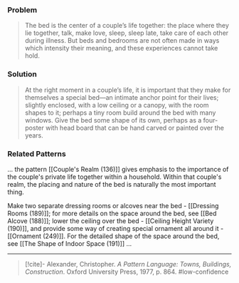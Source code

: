 ### Problem
>The bed is the center of a couple’s life together: the place where they lie together, talk, make love, sleep, sleep late, take care of each other during illness. But beds and bedrooms are not often made in ways which intensity their meaning, and these experiences cannot take hold.

### Solution
>At the right moment in a couple’s life, it is important that they make for themselves a special bed—an intimate anchor point for their lives; slightly enclosed, with a low ceiling or a canopy, with the room shapes to it; perhaps a tiny room build around the bed with many windows. Give the bed some shape of its own, perhaps as a four-poster with head board that can be hand carved or painted over the years.

### Related Patterns
... the pattern [[Couple's Realm (136)]] gives emphasis to the importance of the couple's private life together within a household. Within that couple's realm, the placing and nature of the bed is naturally the most important thing.

Make two separate dressing rooms or alcoves near the bed - [[Dressing Rooms (189)]]; for more details on the space around the bed, see [[Bed Alcove (188)]]; lower the ceiling over the bed - [[Ceiling Height Variety (190)]], and provide some way of creating special ornament all around it - [[Ornament (249)]]. For the detailed shape of the space around the bed, see [[The Shape of Indoor Space (191)]] ...

---
> [!cite]- Alexander, Christopher. _A Pattern Language: Towns, Buildings, Construction_. Oxford University Press, 1977, p. 864.
> #low-confidence 